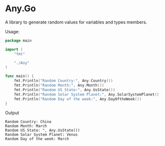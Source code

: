 # Any.Go

A library to generate random values for variables and types members.

Usage:
```Go
package main

import (
	"fmt"

	"./Any"
)

func main() {
	fmt.Println("Random Country:", Any.Country())
	fmt.Println("Random Month:", Any.Month())
	fmt.Println("Random US State:", Any.UsState())
	fmt.Println("Random Solar System Planet:", Any.SolarSystemPlanet())
	fmt.Println("Random Day of the week:", Any.DayOftheWeek())
}
```

Output

```
Random Country: China
Random Month: March
Random US State: ", Any.UsState())
Random Solar System Planet: Venus
Random Day of the week: March
```
